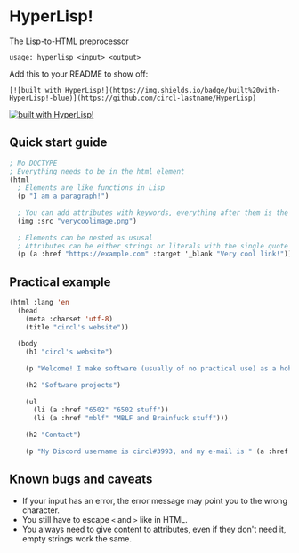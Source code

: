 # HyperLisp!
The Lisp-to-HTML preprocessor

`usage: hyperlisp <input> <output>`

Add this to your README to show off:

```
[![built with HyperLisp!](https://img.shields.io/badge/built%20with-HyperLisp!-blue)](https://github.com/circl-lastname/HyperLisp)
```

[![built with HyperLisp!](https://img.shields.io/badge/built%20with-HyperLisp!-blue)](https://github.com/circl-lastname/HyperLisp)

## Quick start guide
```lisp
; No DOCTYPE
; Everything needs to be in the html element
(html
  ; Elements are like functions in Lisp
  (p "I am a paragraph!")
  
  ; You can add attributes with keywords, everything after them is the content of the element
  (img :src "verycoolimage.png")
  
  ; Elements can be nested as ususal
  ; Attributes can be either strings or literals with the single quote
  (p (a :href "https://example.com" :target '_blank "Very cool link!")))
```

## Practical example
```lisp
(html :lang 'en
  (head
    (meta :charset 'utf-8)
    (title "circl's website"))
  
  (body
    (h1 "circl's website")
    
    (p "Welcome! I make software (usually of no practical use) as a hobby. This simple website serves as a hub for the stuff I do.")
  
    (h2 "Software projects")
    
    (ul
      (li (a :href "6502" "6502 stuff"))
      (li (a :href "mblf" "MBLF and Brainfuck stuff")))
    
    (h2 "Contact")
    
    (p "My Discord username is circl#3993, and my e-mail is " (a :href "mailto:circl.lastname@gmail.com" "circl.lastname@gmail.com") ".")))
```

## Known bugs and caveats
* If your input has an error, the error message may point you to the wrong character.
* You still have to escape `<` and `>` like in HTML.
* You always need to give content to attributes, even if they don't need it, empty strings work the same.
